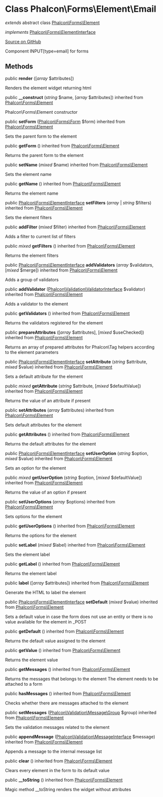 # Class **Phalcon\\Forms\\Element\\Email**

*extends* abstract class [Phalcon\Forms\Element](/[[language]]/[[version]]/api/Phalcon_Forms_Element)

*implements* [Phalcon\Forms\ElementInterface](/[[language]]/[[version]]/api/Phalcon_Forms_ElementInterface)

<a href="https://github.com/phalcon/cphalcon/blob/master/phalcon/forms/element/email.zep" class="btn btn-default btn-sm">Source on GitHub</a>

Component INPUT[type=email] for forms

## Methods

public **render** ([*array* $attributes])

Renders the element widget returning html

public **__construct** (*string* $name, [*array* $attributes]) inherited from [Phalcon\Forms\Element](/[[language]]/[[version]]/api/Phalcon_Forms_Element)

Phalcon\\Forms\\Element constructor

public **setForm** ([Phalcon\Forms\Form](/[[language]]/[[version]]/api/Phalcon_Forms_Form) $form) inherited from [Phalcon\Forms\Element](/[[language]]/[[version]]/api/Phalcon_Forms_Element)

Sets the parent form to the element

public **getForm** () inherited from [Phalcon\Forms\Element](/[[language]]/[[version]]/api/Phalcon_Forms_Element)

Returns the parent form to the element

public **setName** (*mixed* $name) inherited from [Phalcon\Forms\Element](/[[language]]/[[version]]/api/Phalcon_Forms_Element)

Sets the element name

public **getName** () inherited from [Phalcon\Forms\Element](/[[language]]/[[version]]/api/Phalcon_Forms_Element)

Returns the element name

public [Phalcon\Forms\ElementInterface](/[[language]]/[[version]]/api/Phalcon_Forms_ElementInterface) **setFilters** (*array* | *string* $filters) inherited from [Phalcon\Forms\Element](/[[language]]/[[version]]/api/Phalcon_Forms_Element)

Sets the element filters

public **addFilter** (*mixed* $filter) inherited from [Phalcon\Forms\Element](/[[language]]/[[version]]/api/Phalcon_Forms_Element)

Adds a filter to current list of filters

public *mixed* **getFilters** () inherited from [Phalcon\Forms\Element](/[[language]]/[[version]]/api/Phalcon_Forms_Element)

Returns the element filters

public [Phalcon\Forms\ElementInterface](/[[language]]/[[version]]/api/Phalcon_Forms_ElementInterface) **addValidators** (*array* $validators, [*mixed* $merge]) inherited from [Phalcon\Forms\Element](/[[language]]/[[version]]/api/Phalcon_Forms_Element)

Adds a group of validators

public **addValidator** ([Phalcon\Validation\ValidatorInterface](/[[language]]/[[version]]/api/Phalcon_Validation_ValidatorInterface) $validator) inherited from [Phalcon\Forms\Element](/[[language]]/[[version]]/api/Phalcon_Forms_Element)

Adds a validator to the element

public **getValidators** () inherited from [Phalcon\Forms\Element](/[[language]]/[[version]]/api/Phalcon_Forms_Element)

Returns the validators registered for the element

public **prepareAttributes** ([*array* $attributes], [*mixed* $useChecked]) inherited from [Phalcon\Forms\Element](/[[language]]/[[version]]/api/Phalcon_Forms_Element)

Returns an array of prepared attributes for Phalcon\\Tag helpers according to the element parameters

public [Phalcon\Forms\ElementInterface](/[[language]]/[[version]]/api/Phalcon_Forms_ElementInterface) **setAttribute** (*string* $attribute, *mixed* $value) inherited from [Phalcon\Forms\Element](/[[language]]/[[version]]/api/Phalcon_Forms_Element)

Sets a default attribute for the element

public *mixed* **getAttribute** (*string* $attribute, [*mixed* $defaultValue]) inherited from [Phalcon\Forms\Element](/[[language]]/[[version]]/api/Phalcon_Forms_Element)

Returns the value of an attribute if present

public **setAttributes** (*array* $attributes) inherited from [Phalcon\Forms\Element](/[[language]]/[[version]]/api/Phalcon_Forms_Element)

Sets default attributes for the element

public **getAttributes** () inherited from [Phalcon\Forms\Element](/[[language]]/[[version]]/api/Phalcon_Forms_Element)

Returns the default attributes for the element

public [Phalcon\Forms\ElementInterface](/[[language]]/[[version]]/api/Phalcon_Forms_ElementInterface) **setUserOption** (*string* $option, *mixed* $value) inherited from [Phalcon\Forms\Element](/[[language]]/[[version]]/api/Phalcon_Forms_Element)

Sets an option for the element

public *mixed* **getUserOption** (*string* $option, [*mixed* $defaultValue]) inherited from [Phalcon\Forms\Element](/[[language]]/[[version]]/api/Phalcon_Forms_Element)

Returns the value of an option if present

public **setUserOptions** (*array* $options) inherited from [Phalcon\Forms\Element](/[[language]]/[[version]]/api/Phalcon_Forms_Element)

Sets options for the element

public **getUserOptions** () inherited from [Phalcon\Forms\Element](/[[language]]/[[version]]/api/Phalcon_Forms_Element)

Returns the options for the element

public **setLabel** (*mixed* $label) inherited from [Phalcon\Forms\Element](/[[language]]/[[version]]/api/Phalcon_Forms_Element)

Sets the element label

public **getLabel** () inherited from [Phalcon\Forms\Element](/[[language]]/[[version]]/api/Phalcon_Forms_Element)

Returns the element label

public **label** ([*array* $attributes]) inherited from [Phalcon\Forms\Element](/[[language]]/[[version]]/api/Phalcon_Forms_Element)

Generate the HTML to label the element

public [Phalcon\Forms\ElementInterface](/[[language]]/[[version]]/api/Phalcon_Forms_ElementInterface) **setDefault** (*mixed* $value) inherited from [Phalcon\Forms\Element](/[[language]]/[[version]]/api/Phalcon_Forms_Element)

Sets a default value in case the form does not use an entity or there is no value available for the element in _POST

public **getDefault** () inherited from [Phalcon\Forms\Element](/[[language]]/[[version]]/api/Phalcon_Forms_Element)

Returns the default value assigned to the element

public **getValue** () inherited from [Phalcon\Forms\Element](/[[language]]/[[version]]/api/Phalcon_Forms_Element)

Returns the element value

public **getMessages** () inherited from [Phalcon\Forms\Element](/[[language]]/[[version]]/api/Phalcon_Forms_Element)

Returns the messages that belongs to the element The element needs to be attached to a form

public **hasMessages** () inherited from [Phalcon\Forms\Element](/[[language]]/[[version]]/api/Phalcon_Forms_Element)

Checks whether there are messages attached to the element

public **setMessages** ([Phalcon\Validation\Message\Group](/[[language]]/[[version]]/api/Phalcon_Validation_Message_Group) $group) inherited from [Phalcon\Forms\Element](/[[language]]/[[version]]/api/Phalcon_Forms_Element)

Sets the validation messages related to the element

public **appendMessage** ([Phalcon\Validation\MessageInterface](/[[language]]/[[version]]/api/Phalcon_Validation_MessageInterface) $message) inherited from [Phalcon\Forms\Element](/[[language]]/[[version]]/api/Phalcon_Forms_Element)

Appends a message to the internal message list

public **clear** () inherited from [Phalcon\Forms\Element](/[[language]]/[[version]]/api/Phalcon_Forms_Element)

Clears every element in the form to its default value

public **__toString** () inherited from [Phalcon\Forms\Element](/[[language]]/[[version]]/api/Phalcon_Forms_Element)

Magic method __toString renders the widget without attributes